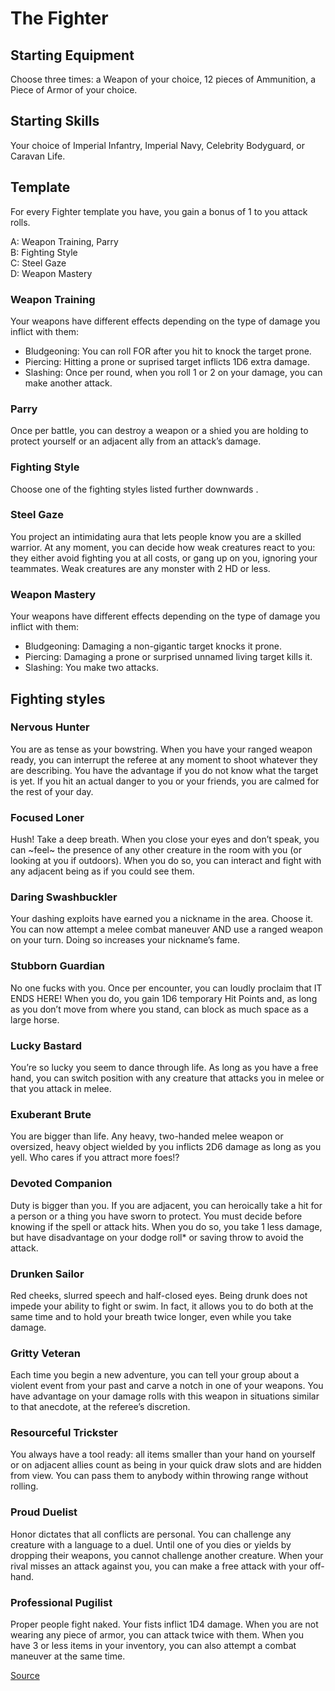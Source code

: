# The Fighter

## Starting Equipment
Choose three times: a Weapon of your choice, 12 pieces of Ammunition, a Piece of Armor of your choice.

## Starting Skills
Your choice of Imperial Infantry, Imperial Navy, Celebrity Bodyguard, or Caravan Life.

## Template
For every Fighter template you have, you gain a bonus of 1 to you attack rolls.

A: Weapon Training, Parry<br />
B: Fighting Style<br />
C: Steel Gaze<br />
D: Weapon Mastery<br />


### Weapon Training

Your weapons have different effects depending on the type of damage you inflict with them:

- Bludgeoning: You can roll FOR after you hit to knock the target prone.
- Piercing: Hitting a prone or suprised target inflicts 1D6 extra damage.
- Slashing: Once per round, when you roll 1 or 2 on your damage, you can make another attack.

### Parry

Once per battle, you can destroy a weapon or a shied you are holding to protect yourself or an adjacent ally from an attack’s damage.

### Fighting Style

Choose one of the fighting styles listed further downwards .

### Steel Gaze

You project an intimidating aura that lets people know you are a skilled warrior. At any moment, you can decide how weak creatures react to you: they either avoid fighting you at all costs, or gang up on you, ignoring your teammates. Weak creatures are any monster with 2 HD or less.

### Weapon Mastery

Your weapons have different effects depending on the type of damage you inflict with them:

- Bludgeoning: Damaging a non-gigantic target knocks it prone.
- Piercing: Damaging a prone or surprised unnamed living target kills it.
- Slashing: You make two attacks.

## Fighting styles 

### Nervous Hunter
You are as tense as your bowstring. When you have your ranged weapon ready, you can interrupt the referee at any moment to shoot whatever they are describing. You have the advantage if you do not know what the target is yet. If you hit an actual danger to you or your friends, you are calmed for the rest of your day.

### Focused Loner
Hush! Take a deep breath. When you close your eyes and don’t speak, you can ~feel~ the presence of any other creature in the room with you (or looking at you if outdoors). When you do so, you can interact and fight with any adjacent being as if you could see them.

### Daring Swashbuckler
Your dashing exploits have earned you a nickname in the area. Choose it. You can now attempt a melee combat maneuver AND use a ranged weapon on your turn. Doing so increases your nickname’s fame.

### Stubborn Guardian
No one fucks with you. Once per encounter, you can loudly proclaim that IT ENDS HERE! When you do, you gain 1D6 temporary Hit Points and, as long as you don’t move from where you stand, can block as much space as a large horse.

### Lucky Bastard
You’re so lucky you seem to dance through life. As long as you have a free hand, you can switch position with any creature that attacks you in melee or that you attack in melee.

### Exuberant Brute
You are bigger than life. Any heavy, two-handed melee weapon or oversized, heavy object wielded by you inflicts 2D6 damage as long as you yell. Who cares if you attract more foes!?

### Devoted Companion
Duty is bigger than you. If you are adjacent, you can heroically take a hit for a person or a thing you have sworn to protect. You must decide before knowing if the spell or attack hits. When you do so, you take 1 less damage, but have disadvantage on your dodge roll* or saving throw to avoid the attack.

### Drunken Sailor
Red cheeks, slurred speech and half-closed eyes. Being drunk does not impede your ability to fight or swim. In fact, it allows you to do both at the same time and to hold your breath twice longer, even while you take damage.

### Gritty Veteran
Each time you begin a new adventure, you can tell your group about a violent event from your past and carve a notch in one of your weapons. You have advantage on your damage rolls with this weapon in situations similar to that anecdote, at the referee’s discretion.

### Resourceful Trickster
You always have a tool ready: all items smaller than your hand on yourself or on adjacent allies count as being in your quick draw slots and are hidden from view. You can pass them to anybody within throwing range without rolling.

### Proud Duelist
Honor dictates that all conflicts are personal. You can challenge any creature with a language to a duel. Until one of you dies or yields by dropping their weapons, you cannot challenge another creature. When your rival misses an attack against you, you can make a free attack with your off-hand.

### Professional Pugilist
Proper people fight naked. Your fists inflict 1D4 damage. When you are not wearing any piece of armor, you can attack twice with them. When you have 3 or less items in your inventory, you can also attempt a combat maneuver at the same time.

[Source](https://saltygoo.github.io/class/fighter)